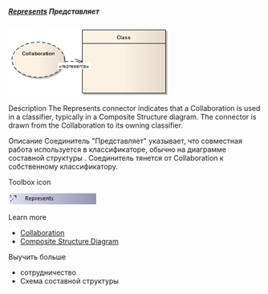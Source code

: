 ##### [Represents](https://sparxsystems.com/enterprise_architect_user_guide/15.1/model_domains/represents.html) Представляет

![](_src/d-represents.png)

Description
The Represents connector indicates that a Collaboration is used in a classifier, typically in a Composite Structure diagram. The connector is drawn from the Collaboration to its owning classifier.

Описание
Соединитель "Представляет" указывает, что совместная работа используется в классификаторе, обычно на диаграмме составной структуры . Соединитель тянется от Collaboration к собственному классификатору.

Toolbox icon

![](_src/c-represents.png)

Learn more
* [Collaboration](https://sparxsystems.com/enterprise_architect_user_guide/15.1/model_domains/collaboration2.html)
* [Composite Structure Diagram](https://sparxsystems.com/enterprise_architect_user_guide/15.1/model_domains/compositestructurediagram.html)


Выучить больше
* сотрудничество
* Схема составной структуры

